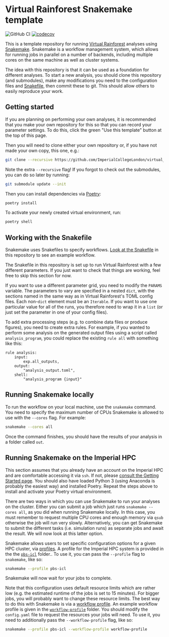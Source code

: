 # Virtual Rainforest Snakemake template

![GitHub CI](https://github.com/ImperialCollegeLondon/virtual_rainforest_snakemake_template/actions/workflows/ci.yml/badge.svg)
[![codecov](https://codecov.io/gh/ImperialCollegeLondon/virtual_rainforest_snakemake_template/graph/badge.svg?token=BN2Y4SE4W0)](https://codecov.io/gh/ImperialCollegeLondon/virtual_rainforest_snakemake_template)

This is a template repository for running [Virtual Rainforest] analyses using
[Snakemake]. Snakemake is a workflow management system, which allows for running jobs in
parallel on a number of backends, including multiple cores on the same machine as well
as cluster systems.

The idea with this repository is that it can be used as a foundation for different
analyses. To start a new analysis, you should clone this repository (and submodules),
make any modifications you need to the configuration files and [Snakefile], then commit
these to git. This should allow others to easily reproduce your work.

## Getting started

If you are planning on performing your own analyses, it is recommended that you make
your own repository for this so that you can record your parameter settings. To do this,
click the green "Use this template" button at the top of this page.

Then you will need to clone either your own repository or, if you have not made your own
copy, this one, e.g.:

```sh
git clone --recursive https://github.com/ImperialCollegeLondon/virtual_rainforest_snakemake_template.git
```

Note the extra `--recursive` flag! If you forgot to check out the submodules, you can do
so later by running:

```sh
git submodule update --init
```

Then you can install dependencies via [Poetry]:

```sh
poetry install
```

To activate your newly created virtual environment, run:

```sh
poetry shell
```

## Working with the Snakefile

Snakemake uses Snakefiles to specify workflows. [Look at the Snakefile] in this
repository to see an example workflow.

The Snakefile in this repository is set up to run Virtual Rainforest with a few
different parameters. If you just want to check that things are working, feel free to
skip this section for now.

If you want to use a different parameter grid, you need to modify the `PARAMS` variable.
The parameters to vary are specified in a nested `dict`, with the sections named in the
same way as in Virtual Rainforest's TOML config files. Each non-`dict` element must be
an `Iterable`. If you want to use one particular value for all of the runs, you
therefore need to wrap it in a `list` (or just set the parameter in one of your config
files).

To add extra processing steps (e.g. to combine data files or produce figures), you need
to create extra rules. For example, if you wanted to perform some analysis on the
generated output files using a script called `analysis_program`, you could replace the
existing `rule all` with something like this:

```snakemake
rule analysis:
    input:
        exp.all_outputs,
    output:
        "analysis_output.toml",
    shell:
        "analysis_program {input}"
```

## Running Snakemake locally

To run the workflow on your local machine, use the `snakemake` command. You need to
specify the maximum number of CPUs Snakemake is allowed to use with the `--cores` flag.
For example:

```sh
snakemake --cores all
```

Once the command finishes, you should have the results of your analysis in a folder
called `out`.

## Running Snakemake on the Imperial HPC

This section assumes that you already have an account on the Imperial HPC and are
comfortable accessing it via `ssh`. If not, please [consult the Getting Started page].
You should also have loaded Python 3 (using Anaconda is probably the easiest way) and
installed Poetry. Repeat the steps above to install and activate your Poetry virtual
environment.

There are two ways in which you can use Snakemake to run your analyses on the cluster.
Either you can submit a job which just runs `snakemake --cores all`, as you did when
running Snakemake locally. In this case, you must remember to request multiple CPU cores
and enough memory via `qsub` otherwise the job will run very slowly. Alternatively, you
can get Snakemake to submit the different tasks (i.e. simulation runs) as separate jobs
and await the result. We will now look at this latter option.

Snakemake allows users to set specific configuration options for a given HPC cluster,
via [profiles]. A profile for the Imperial HPC system is provided in the the [`pbs-icl`]
folder.. To use it, you can pass the `--profile` flag to `snakemake`, like so:

```sh
snakemake --profile pbs-icl
```

Snakemake will now wait for your jobs to complete.

Note that this configuration uses default resource limits which are rather low (e.g. the
estimated runtime of the jobs is set to 15 minutes). For bigger jobs, you will probably
want to change these resource limits. The best way to do this with Snakemake is via a
[workflow profile]. An example workflow profile is given in the [`workflow-profile`]
folder. You should modify the `config.yaml` file to request the resources your jobs will
need. To use it, you need to additionally pass the `--workflow-profile` flag, like so:

```sh
snakemake --profile pbs-icl --workflow-profile workflow-profile
```

[consult the Getting Started Page]: https://wiki.imperial.ac.uk/display/HPC/Getting+started
[Look at the Snakefile]: ./Snakefile
[`pbs-icl`]: ./pbs-icl
[Poetry]: https://python-poetry.org/
[profiles]: https://snakemake.readthedocs.io/en/stable/executing/cli.html#profiles
[Snakefile]: ./Snakefile
[Snakemake]: https://snakemake.readthedocs.io/en/stable/
[Virtual Rainforest]: https://github.com/ImperialCollegeLondon/virtual_rainforest
[workflow profile]: https://snakemake.readthedocs.io/en/stable/executing/cli.html#profiles
[`workflow-profile`]: ./workflow-profile
